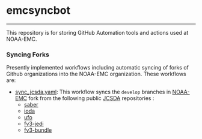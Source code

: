 # emcsyncbot
---
This repository is for storing GitHub Automation tools and actions used at NOAA-EMC.

### Syncing Forks
Presently implemented workflows including automatic syncing of forks of Github organizations into the NOAA-EMC organization.  These workflows are:
* [sync_jcsda.yaml](./github/workflows/sync_jcsda.yaml): This workflow syncs the `develop` branches in [NOAA-EMC](https://github.com/noaa-emc) fork from the following public [JCSDA](https://github.com/jcsda) repositories :
  * [saber](https://github.com/jcsda/saber)
  * [ioda](https://github.com/jcsda/ioda)
  * [ufo](https://github.com/jcsda/ufo)
  * [fv3-jedi](https://github.com/jcsda/fv3-jedi)
  * [fv3-bundle](https://github.com/jcsda/fv3-bundle)
